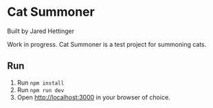 # Cat Summoner

Built by Jared Hettinger

Work in progress. Cat Summoner is a test project for summoning cats.

## Run

1. Run `npm install`
1. Run `npm run dev`
1. Open [http://localhost:3000](http://localhost:3000) in your browser of choice.
